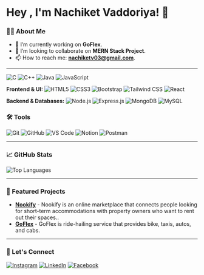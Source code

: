 # Hey , I'm Nachiket Vaddoriya! 👋

### 👨‍💻 About Me
- 🔭 I’m currently working on **GoFlex**.
- 👯 I’m looking to collaborate on **MERN Stack Project**.
- 📫 How to reach me: **nachiketv03@gmail.com**.

---


![C](https://img.shields.io/badge/-C-A8B9CC?style=flat&logo=c)
![C++](https://img.shields.io/badge/-C++-00599C?style=flat&logo=c%2B%2B)
![Java](https://img.shields.io/badge/-Java-007396?style=flat&logo=java)
![JavaScript](https://img.shields.io/badge/-JavaScript-F7DF1E?style=flat&logo=javascript)

**Frontend & UI:**
![HTML5](https://img.shields.io/badge/-HTML5-E34F26?style=flat&logo=html5)
![CSS3](https://img.shields.io/badge/-CSS3-1572B6?style=flat&logo=css3)
![Bootstrap](https://img.shields.io/badge/-Bootstrap-7952B3?style=flat&logo=bootstrap)
![Tailwind CSS](https://img.shields.io/badge/-Tailwind%20CSS-38B2AC?style=flat&logo=tailwind-css)
![React](https://img.shields.io/badge/-React-61DAFB?style=flat&logo=react)

**Backend & Databases:**
![Node.js](https://img.shields.io/badge/-Node.js-339933?style=flat&logo=node.js)
![Express.js](https://img.shields.io/badge/-Express.js-000000?style=flat&logo=express)
![MongoDB](https://img.shields.io/badge/-MongoDB-47A248?style=flat&logo=mongodb)
![MySQL](https://img.shields.io/badge/-MySQL-4479A1?style=flat&logo=mysql)

### 🛠️ Tools
![Git](https://img.shields.io/badge/-Git-F05032?style=flat&logo=git)
![GitHub](https://img.shields.io/badge/-GitHub-181717?style=flat&logo=github)
![VS Code](https://img.shields.io/badge/-VS%20Code-007ACC?logo=visual-studio-code&logoColor=white)
![Notion](https://img.shields.io/badge/-Notion-000000?style=flat&logo=notion)
![Postman](https://img.shields.io/badge/-Postman-FF6C37?style=flat&logo=postman)

---

### 📈 GitHub Stats
![Top Languages](https://github-readme-stats.vercel.app/api/top-langs/?username=Nachiketv02&layout=compact&theme=radical)


---

### 📂 Featured Projects
- **[Nookify](https://github.com/Nachiketv02/Nookify)** - Nookify is an online marketplace that connects people looking for short-term accommodations with property owners who want to rent out their spaces..
- **[GoFlex](https://github.com/Nachiketv02/GoFlex)** - GoFlex is ride-hailing service that provides bike, taxis, autos, and cabs.

---

### 🤝 Let's Connect
[![Instagram](https://img.shields.io/badge/-Instagram-E4405F?style=flat&logo=instagram&logoColor=white)](https://www.instagram.com/nachiket__06/)
[![LinkedIn](https://img.shields.io/badge/-LinkedIn-0077B5?style=flat&logo=linkedin&logoColor=white)](www.linkedin.com/in/nachiket-vaddoriya)
[![Facebook](https://img.shields.io/badge/-Facebook-1877F2?style=flat&logo=facebook&logoColor=white)](https://www.facebook.com/nachiket.vaddoriya)

